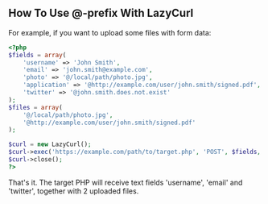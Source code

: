 ## How To Use @-prefix With LazyCurl
For example, if you want to upload some files with form data:

```php
<?php
$fields = array(
	'username' => 'John Smith',
	'email' => 'john.smith@example.com',
	'photo' => '@/local/path/photo.jpg',
	'application' => '@http://example.com/user/john.smith/signed.pdf',
	'twitter' => '@john.smith.does.not.exist'
);
$files = array(
	'@/local/path/photo.jpg',
	'@http://example.com/user/john.smith/signed.pdf'
);

$curl = new LazyCurl();
$curl->exec('https://example.com/path/to/target.php', 'POST', $fields, $files);
$curl->close();
?>
```

That's it. The target PHP will receive text fields 'username', 'email' and 'twitter', together with 2 uploaded files.
